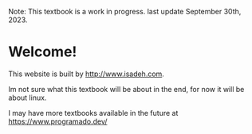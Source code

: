 Note: This textbook is a work in progress. last update September 30th, 2023.

# Welcome!

This website is built by <http://www.isadeh.com>.


Im not sure what this textbook will be about in the end, for now it will be about linux.

I may have more textbooks available in the future at https://www.programado.dev/

